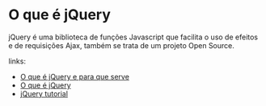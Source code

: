 # O que é jQuery

jQuery é uma biblioteca de funções Javascript que facilita o uso de efeitos e de requisições Ajax, também se trata de um projeto Open Source.

links:

- [O que é jQuery e para que serve](https://www.hostinger.com.br/tutoriais/o-que-e-jquery/)
- [O que é jQuery](https://tableless.github.io/iniciantes/manual/js/o-que-jquery.html)
- [jQuery tutorial](https://www.devmedia.com.br/jquery-tutorial/27299)
